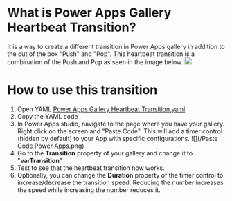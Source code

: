 
# What is Power Apps Gallery Heartbeat Transition?
It is a way to create a different transition in Power Apps gallery in addition to the out of the box "Push" and "Pop". This heartbeat transition is a combination of the Push and Pop as seen in the image below.
![](/Gallery-Heartbeat-Transition.gif)

# How to use this transition
1. Open YAML [Power Apps Gallery Heartbeat Transition.yaml](https://github.com/tundeakande/Power-Platform/blob/main/YAML/PowerAppsGalleryHeartbeatTransition/Power%20Apps%20Gallery%20Heartbeat%20Transition.yaml)
2. Copy the YAML code
3. In Power Apps studio, navigate to the page where you have your gallery. Right click on the screen and "Paste Code". This will add a timer control (hidden by default) to your App with specific configurations. 
![](/Paste Code Power Apps.png)
4. Go to the **Transition** property of your gallery and change it to "**varTransition**"
5. Test to see that the heartbeat transition now works.
6. Optionally, you can change the **Duration** property of the timer control to increase/decrease the transition speed. Reducing the number increases the speed while increasing the number reduces it. 

